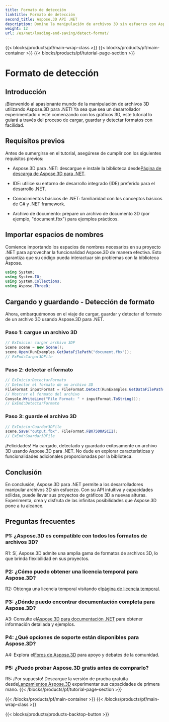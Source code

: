 ```yaml
---
title: Formato de detección
linktitle: Formato de detección
second_title: Aspose.3D API .NET
description: Domine la manipulación de archivos 3D sin esfuerzo con Aspose.3D para .NET. Cargue, guarde y detecte formatos sin problemas.
weight: 12
url: /es/net/loading-and-saving/detect-format/
---
```


{{< blocks/products/pf/main-wrap-class >}}
{{< blocks/products/pf/main-container >}}
{{< blocks/products/pf/tutorial-page-section >}}

# Formato de detección

## Introducción

¡Bienvenido al apasionante mundo de la manipulación de archivos 3D utilizando Aspose.3D para .NET! Ya sea que sea un desarrollador experimentado o esté comenzando con los gráficos 3D, este tutorial lo guiará a través del proceso de cargar, guardar y detectar formatos con facilidad.

## Requisitos previos

Antes de sumergirse en el tutorial, asegúrese de cumplir con los siguientes requisitos previos:

-  Aspose.3D para .NET: descargue e instale la biblioteca desde[Página de descarga de Aspose.3D para .NET](https://releases.aspose.com/3d/net/).

- IDE: utilice su entorno de desarrollo integrado (IDE) preferido para el desarrollo .NET.

- Conocimientos básicos de .NET: familiaridad con los conceptos básicos de C# y .NET framework.

- Archivo de documento: prepare un archivo de documento 3D (por ejemplo, "document.fbx") para ejemplos prácticos.

## Importar espacios de nombres

Comience importando los espacios de nombres necesarios en su proyecto .NET para aprovechar la funcionalidad Aspose.3D de manera efectiva. Esto garantiza que su código pueda interactuar sin problemas con la biblioteca Aspose.

```csharp
using System;
using System.IO;
using System.Collections;
using Aspose.ThreeD;
```

## Cargando y guardando - Detección de formato

Ahora, embarquémonos en el viaje de cargar, guardar y detectar el formato de un archivo 3D usando Aspose.3D para .NET.

### Paso 1: cargue un archivo 3D

```csharp
// ExInicio: cargar archivo 3DF
Scene scene = new Scene();
scene.Open(RunExamples.GetDataFilePath("document.fbx"));
// ExEnd:Cargar3DFile
```

### Paso 2: detectar el formato

```csharp
// ExInicio:DetectarFormato
// Detectar el formato de un archivo 3D
FileFormat inputFormat = FileFormat.Detect(RunExamples.GetDataFilePath("document.fbx"));
// Mostrar el formato del archivo
Console.WriteLine("File Format: " + inputFormat.ToString());
// ExEnd:DetectarFormato
```

### Paso 3: guarde el archivo 3D

```csharp
// ExInicio:Guardar3DFile
scene.Save("output.fbx", FileFormat.FBX7500ASCII);
// ExEnd:Guardar3DFile
```

¡Felicidades! Ha cargado, detectado y guardado exitosamente un archivo 3D usando Aspose.3D para .NET. No dude en explorar características y funcionalidades adicionales proporcionadas por la biblioteca.

## Conclusión

En conclusión, Aspose.3D para .NET permite a los desarrolladores manipular archivos 3D sin esfuerzo. Con su API intuitiva y capacidades sólidas, puede llevar sus proyectos de gráficos 3D a nuevas alturas. Experimenta, crea y disfruta de las infinitas posibilidades que Aspose.3D pone a tu alcance.

## Preguntas frecuentes

### P1: ¿Aspose.3D es compatible con todos los formatos de archivos 3D?

R1: Sí, Aspose.3D admite una amplia gama de formatos de archivos 3D, lo que brinda flexibilidad en sus proyectos.

### P2: ¿Cómo puedo obtener una licencia temporal para Aspose.3D?

 R2: Obtenga una licencia temporal visitando el[página de licencia temporal](https://purchase.aspose.com/temporary-license/).

### P3: ¿Dónde puedo encontrar documentación completa para Aspose.3D?

 A3: Consulte el[Aspose.3D para documentación .NET](https://reference.aspose.com/3d/net/) para obtener información detallada y ejemplos.

### P4: ¿Qué opciones de soporte están disponibles para Aspose.3D?

 A4: Explora el[Foros de Aspose.3D](https://forum.aspose.com/c/3d/18) para apoyo y debates de la comunidad.

### P5: ¿Puedo probar Aspose.3D gratis antes de comprarlo?

 R5: ¡Por supuesto! Descargue la versión de prueba gratuita desde[Lanzamientos Aspose.3D](https://releases.aspose.com/) experimentar sus capacidades de primera mano.
{{< /blocks/products/pf/tutorial-page-section >}}

{{< /blocks/products/pf/main-container >}}
{{< /blocks/products/pf/main-wrap-class >}}

{{< blocks/products/products-backtop-button >}}
